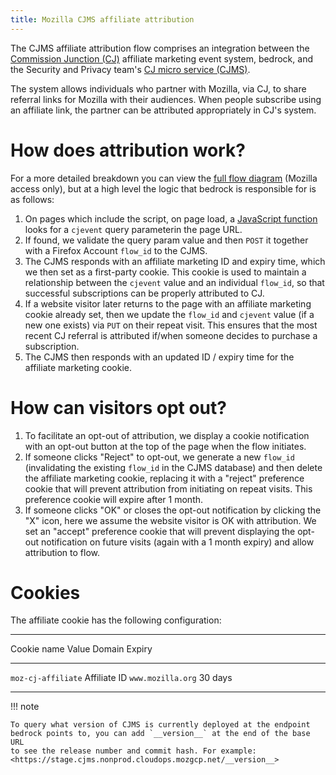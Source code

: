 ```yaml
---
title: Mozilla CJMS affiliate attribution
---
```


The CJMS affiliate attribution flow comprises an integration between the
[Commission Junction (CJ)](https://www.cj.com/) affiliate marketing
event system, bedrock, and the Security and Privacy team's [CJ micro
service (CJMS)](https://github.com/mozilla-services/cjms).

The system allows individuals who partner with Mozilla, via CJ, to share
referral links for Mozilla with their audiences. When people subscribe
using an affiliate link, the partner can be attributed appropriately in
CJ's system.

# How does attribution work?

For a more detailed breakdown you can view the [full flow
diagram](https://www.figma.com/file/6jnLCLzclBN0uyS4nJp57d/Affiliate-Marketing-(CJ)-Architecture-%2F-Flow)
(Mozilla access only), but at a high level the logic that bedrock is
responsible for is as follows:

1.  On pages which include the script, on page load, a [JavaScript
    function](https://github.com/mozilla/bedrock/blob/main/media/js/products/vpn/affiliate-attribution.es6.js)
    looks for a `cjevent` query parameterin the page URL.
2.  If found, we validate the query param value and then `POST` it
    together with a Firefox Account `flow_id` to the CJMS.
3.  The CJMS responds with an affiliate marketing ID and expiry time,
    which we then set as a first-party cookie. This cookie is used to
    maintain a relationship between the `cjevent` value and an
    individual `flow_id`, so that successful subscriptions can be
    properly attributed to CJ.
4.  If a website visitor later returns to the page with an affiliate
    marketing cookie already set, then we update the `flow_id` and
    `cjevent` value (if a new one exists) via `PUT` on their repeat
    visit. This ensures that the most recent CJ referral is attributed
    if/when someone decides to purchase a subscription.
5.  The CJMS then responds with an updated ID / expiry time for the
    affiliate marketing cookie.

# How can visitors opt out?

1.  To facilitate an opt-out of attribution, we display a cookie
    notification with an opt-out button at the top of the page when the
    flow initiates.
2.  If someone clicks "Reject" to opt-out, we generate a new `flow_id`
    (invalidating the existing `flow_id` in the CJMS database) and then
    delete the affiliate marketing cookie, replacing it with a
    "reject" preference cookie that will prevent attribution from
    initiating on repeat visits. This preference cookie will expire
    after 1 month.
3.  If someone clicks "OK" or closes the opt-out notification by
    clicking the "X" icon, here we assume the website visitor is OK
    with attribution. We set an "accept" preference cookie that will
    prevent displaying the opt-out notification on future visits (again
    with a 1 month expiry) and allow attribution to flow.

# Cookies

The affiliate cookie has the following configuration:

  ---------------------------------------------------------------------
  Cookie name            Value          Domain                Expiry
  ---------------------- -------------- --------------------- ---------
  `moz-cj-affiliate`     Affiliate ID   `www.mozilla.org`     30 days

  ---------------------------------------------------------------------

!!! note

    To query what version of CJMS is currently deployed at the endpoint
    bedrock points to, you can add `__version__` at the end of the base URL
    to see the release number and commit hash. For example:
    <https://stage.cjms.nonprod.cloudops.mozgcp.net/__version__>
